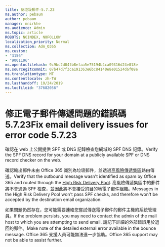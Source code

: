 ```yaml
---
title: 反垃圾郵件-5.7.23
ms.author: pebaum
author: pebaum
manager: mnirkhe
ms.audience: Admin
ms.topic: article
ROBOTS: NOINDEX, NOFOLLOW
localization_priority: Normal
ms.collection: Adm_O365
ms.custom:
- "3156"
- "9001196"
ms.openlocfilehash: 9c9bc2d04fb8efaa5e75194b4ca09316d24e018e
ms.sourcegitcommit: 07b47d7f3ca191363e6bc84140e8e01524d6f08e
ms.translationtype: MT
ms.contentlocale: zh-TW
ms.lasthandoff: 10/24/2019
ms.locfileid: "37682056"
---
```

# <a name="fix-email-delivery-issues-for-error-code-5723"></a><span data-ttu-id="16614-102">修正電子郵件傳遞問題的錯誤碼 5.7.23</span><span class="sxs-lookup"><span data-stu-id="16614-102">Fix email delivery issues for error code 5.7.23</span></span>

<span data-ttu-id="16614-103">確認在 web 上公開提供 SPF 或 DNS 記錄檢查您網域的 SPF DNS 記錄。</span><span class="sxs-lookup"><span data-stu-id="16614-103">Verify the SPF DNS record for your domain at a publicly available SPF or DNS record checker on the web.</span></span>

<span data-ttu-id="16614-104">確認輸出郵件未由 Office 365 識別為垃圾郵件，並透過[高風險傳遞集區](https://docs.microsoft.com/office365/SecurityCompliance/high-risk-delivery-pool-for-outbound-messages)路由傳送。</span><span class="sxs-lookup"><span data-stu-id="16614-104">Verify that the outbound message wasn't identified as spam by Office 365 and routed through the [High Risk Delivery Pool](https://docs.microsoft.com/office365/SecurityCompliance/high-risk-delivery-pool-for-outbound-messages).</span></span> <span data-ttu-id="16614-105">高風險傳遞集區中的郵件將不會通過 SPF 檢查，並因此將不會接受的目的地電子郵件組織。</span><span class="sxs-lookup"><span data-stu-id="16614-105">Messages in the High Risk Delivery Pool won't pass SPF checks, and therefore won't be accepted by the destination email organization.</span></span>

<span data-ttu-id="16614-106">如果問題仍然存在，您可能需要連絡您嘗試傳送電子郵件的郵件主機的系統管理員。</span><span class="sxs-lookup"><span data-stu-id="16614-106">If the problem persists, you may need to contact the admin of the mail host to which you are attempting to send email.</span></span> <span data-ttu-id="16614-107">請記下詳細的外部錯誤用於退回的郵件。</span><span class="sxs-lookup"><span data-stu-id="16614-107">Make note of the detailed external error available in the bounce message.</span></span>  <span data-ttu-id="16614-108">Office 365 支援人員可能無法進一步協助。</span><span class="sxs-lookup"><span data-stu-id="16614-108">Office 365 support may not be able to assist further.</span></span>
